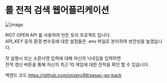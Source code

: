 # 롤 전적 검색 웹어플리케이션

![image](https://user-images.githubusercontent.com/50429028/181718713-80520ef1-c8c4-4c47-b91a-ff9c03f38b7c.png)

RIOT OPEN API 를 사용하여 만든 토이 프로젝트 입니다.   
API_KEY 등의 환경 변수등에 대한 설정들은 .env 파일로 분리하여 보안성을 높였습니다.   
   
첫 실행시 뜨는 소환사명 입력에 대해 자신의 닉네임을 입력하면    
전적 갱신 버튼을 통해 자신의 최근 10 게임에 대한 전적을 확인 할 수 있습니다.   

백엔드 코드 https://github.com/onzero98/sesac-gg-back
